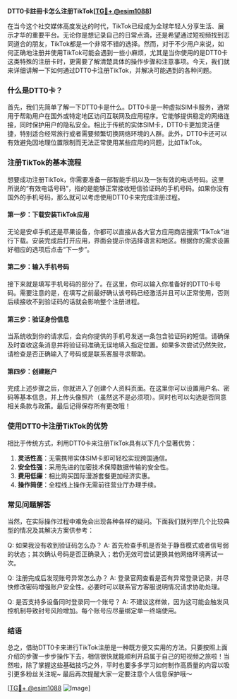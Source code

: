 **DTT0卡註冊卡怎么注册TikTok[[TG💪+ @esim1088](https://t.me/s/esim1088)]**

在当今这个社交媒体高度发达的时代，TikTok已经成为全球年轻人分享生活、展示才华的重要平台。无论你是想记录自己的日常点滴，还是希望通过短视频找到志同道合的朋友，TikTok都是一个非常不错的选择。然而，对于不少用户来说，如何正确地注册并使用TikTok可能会遇到一些小麻烦，尤其是当你使用的是DTT0卡这类特殊的注册卡时，更需要了解清楚具体的操作步骤和注意事项。今天，我们就来详细讲解一下如何通过DTT0卡注册TikTok，并解决可能遇到的各种问题。

### 什么是DTT0卡？

首先，我们先简单了解一下DTT0卡是什么。DTT0卡是一种虚拟SIM卡服务，通常用于帮助用户在国外或特定地区访问互联网及应用程序。它能够提供稳定的网络连接，同时保护用户的隐私安全。相比于传统的实体SIM卡，DTT0卡更加灵活便捷，特别适合经常旅行或者需要频繁切换网络环境的人群。此外，DTT0卡还可以有效避免因地理位置限制而无法正常使用某些应用的问题，比如TikTok。

### 注册TikTok的基本流程

想要成功注册TikTok，你需要准备一部智能手机以及一张有效的电话号码。这里所说的“有效电话号码”，指的是能够正常接收短信验证码的手机号码。如果你没有国外的手机号码，那么就可以考虑使用DTT0卡来完成注册过程。

#### 第一步：下载安装TikTok应用
无论是安卓手机还是苹果设备，你都可以直接从各大官方应用商店搜索“TikTok”进行下载。安装完成后打开应用，界面会提示你选择语言和地区。根据你的需求设置好相应的选项后点击“下一步”。

#### 第二步：输入手机号码
接下来就是填写手机号码的部分了。在这里，你可以输入你准备好的DTT0卡号码。需要注意的是，在填写之前最好确认该号码已经激活并且可以正常使用，否则后续接收不到验证码的话就会影响整个注册进程。

#### 第三步：验证身份信息
当系统收到你的请求后，会向你提供的手机号发送一条包含验证码的短信。请确保及时查收这条消息并将验证码准确无误地填入指定位置。如果多次尝试仍然失败，请检查是否正确输入了号码或是联系客服寻求帮助。

#### 第四步：创建账户
完成上述步骤之后，你就进入了创建个人资料页面。在这里你可以设置用户名、密码等基本信息，并上传头像照片（虽然这不是必须项）。同时也可以勾选是否同意相关条款与政策。最后记得保存所有更改哦！

### 使用DTT0卡注册TikTok的优势

相比于传统方式，利用DTT0卡来注册TikTok具有以下几个显著优势：

1. **灵活性高**：无需携带实体SIM卡即可轻松实现跨国通信。
2. **安全性强**：采用先进的加密技术保障数据传输的安全性。
3. **费用低廉**：相比购买国际漫游套餐更加经济实惠。
4. **操作简便**：全程线上操作无需前往营业厅办理手续。

### 常见问题解答

当然，在实际操作过程中难免会出现各种各样的疑问。下面我们就列举几个比较典型的情况及其解决方案供参考：

Q: 如果我没有收到验证码怎么办？
A: 首先检查手机是否处于静音模式或者信号弱的状态；其次确认号码是否正确录入；若仍无效可尝试更换其他网络环境再试一次。

Q: 注册完成后发现账号异常怎么办？
A: 登录官网查看是否有异常登录记录，并尽快修改密码增强账户安全性。必要时可以联系官方客服说明情况请求协助处理。

Q: 是否支持多设备同时登录同一个账号？
A: 不建议这样做，因为这可能会触发风控机制导致封号风险增加。每个账号应尽量绑定单一终端使用。

### 结语

总之，借助DTT0卡来进行TikTok注册是一种既方便又实用的方法。只要按照上面介绍的步骤一步步操作下去，相信很快就能顺利开启属于自己的短视频之旅啦！当然啦，除了掌握这些基础技巧之外，平时也要多多学习如何制作高质量的内容以吸引更多粉丝关注呢~ 最后再次提醒大家一定要注意个人信息保护哦～

[[TG💪+ @esim1088](https://t.me/s/esim1088) ![Image](https://i.postimg.cc/4NQfJmqS/Snipaste-2025-05-13-00-14-12.png)]